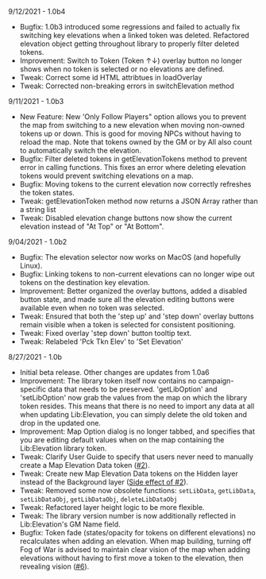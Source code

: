 9/12/2021 - 1.0b4

* Bugfix: 1.0b3 introduced some regressions and failed to actually fix switching key elevations when a linked token was deleted. Refactored elevation object getting throughout library to properly filter deleted tokens.
* Improvement: Switch to Token (Token ↑↓) overlay button no longer shows when no token is selected or no elevations are defined.
* Tweak: Correct some id HTML attribtues in loadOverlay
* Tweak: Corrected non-breaking errors in switchElevation method

9/11/2021 - 1.0b3

* New Feature: New 'Only Follow Players" option allows you to prevent the map from switching to a new elevation when moving non-owned tokens up or down. This is good for moving NPCs without having to reload the map. Note that tokens owned by the GM or by All also count to automatically switch the elevation.
* Bugfix: Filter deleted tokens in getElevationTokens method to prevent error in calling functions. This fixes an error where deleting elevation tokens would prevent switching elevations on a map.
* Bugfix: Moving tokens to the current elevation now correctly refreshes the token states.
* Tweak: getElevationToken method now returns a JSON Array rather than a string list
* Tweak: Disabled elevation change buttons now show the current elevation instead of "At Top" or "At Bottom".

9/04/2021 - 1.0b2

* Bugfix: The elevation selector now works on MacOS (and hopefully Linux).
* Bugfix: Linking tokens to non-current elevations can no longer wipe out tokens on the destination key elevation.
* Improvement: Better organized the overlay buttons, added a disabled button state, and made sure all the elevation editing buttons were available even when no token was selected.
* Tweak: Ensured that both the 'step up' and 'step down' overlay buttons remain visible when a token is selected for consistent positioning. 
* Tweak: Fixed overlay 'step down' button tooltip text.
* Tweak: Relabeled 'Pck Tkn Elev' to 'Set Elevation'

8/27/2021 - 1.0b

* Initial beta release. Other changes are updates from 1.0a6
* Improvement: The library token itself now contains no campaign-specific data that needs to be preserved. 'getLibOption' and 'setLibOption' now grab the values from the map on which the library token resides. This means that there is no need to import any data at all when updating Lib:Elevation, you can simply delete the old token and drop in the updated one.
* Improvement: Map Option dialog is no longer tabbed, and specifies that you are editing default values when on the map containing the Lib:Elevation library token.
* Tweak: Clarify User Guide to specify that users never need to manually create a Map Elevation Data token ([#2](https://github.com/melek/lib_elevation/issues/2)).
* Tweak: Create new Map Elevation Data tokens on the Hidden layer instead of the Background layer ([Side effect of #2](https://github.com/melek/lib_elevation/issues/2)).
* Tweak: Removed some now obsolete functions: `setLibData`, `getLibData`, `setLibDataObj`, `getLibDataObj`, `deleteLibDataObj`
* Tweak: Refactored layer height logic to be more flexible.
* Tweak: The library version number is now additionally reflected in Lib:Elevation's GM Name field.
* Bugfix: Token fade (states/opacity for tokens on different elevations) no recalculates when adding an elevation. When map building, turning off Fog of War is advised to maintain clear vision of the map when adding elevations without having to first move a token to the elevation, then revealing vision ([#6](https://github.com/melek/lib_elevation/issues/6)).
